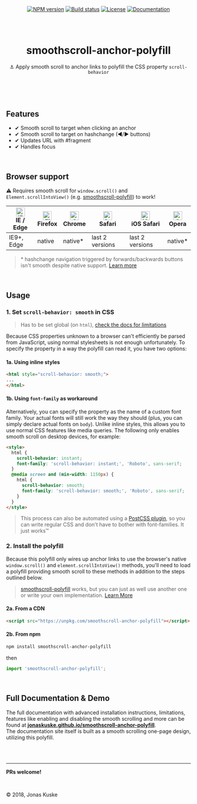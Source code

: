 <p align="center">
  <a href="https://www.npmjs.com/package/smoothscroll-anchor-polyfill"><img align="center" src="https://img.shields.io/npm/v/smoothscroll-anchor-polyfill.svg" alt="NPM version"></a>
  <a href="https://travis-ci.org/jonaskuske/smoothscroll-anchor-polyfill"><img align="center" src="https://travis-ci.org/jonaskuske/smoothscroll-anchor-polyfill.svg?branch=master" alt="Build status"></a>
  <a href="./LICENSE"><img align="center" src="https://img.shields.io/npm/l/smoothscroll-anchor-polyfill.svg" alt="License"></a>
  <a href="https://jonaskuske.github.io/smoothscroll-anchor-polyfill"><img align="center" src="https://img.shields.io/badge/documentation-up--to--date-blue.svg" alt="Documentation"></a>
</p>  

&nbsp;  
&nbsp;  

<h1 align="center">smoothscroll-anchor-polyfill</h1>
<p align="center">⚓ Apply smooth scroll to anchor links to polyfill the CSS property <code>scroll-behavior</code></p>

&nbsp;  
&nbsp;  
&nbsp;  

## Features

 - ✔ Smooth scroll to target when clicking an anchor
 - ✔ Smooth scroll to target on hashchange (◀/▶ buttons)
 - ✔ Updates URL with #fragment
 - ✔ Handles focus

&nbsp;

## Browser support
⚠ Requires smooth scroll for `window.scroll()` and `Element.scrollIntoView()` (e.g. [smoothscroll-polyfill](http://iamdustan.com/smoothscroll/)) to work!

| [<img src="https://raw.githubusercontent.com/alrra/browser-logos/master/src/edge/edge_48x48.png" alt="IE / Edge" width="24px" height="24px" />](http://godban.github.io/browsers-support-badges/)</br>IE / Edge | [<img src="https://raw.githubusercontent.com/alrra/browser-logos/master/src/firefox/firefox_48x48.png" alt="Firefox" width="24px" height="24px" />](http://godban.github.io/browsers-support-badges/)</br>Firefox | [<img src="https://raw.githubusercontent.com/alrra/browser-logos/master/src/chrome/chrome_48x48.png" alt="Chrome" width="24px" height="24px" />](http://godban.github.io/browsers-support-badges/)</br>Chrome | [<img src="https://raw.githubusercontent.com/alrra/browser-logos/master/src/safari/safari_48x48.png" alt="Safari" width="24px" height="24px" />](http://godban.github.io/browsers-support-badges/)</br>Safari | [<img src="https://raw.githubusercontent.com/alrra/browser-logos/master/src/safari-ios/safari-ios_48x48.png" alt="iOS Safari" width="24px" height="24px" />](http://godban.github.io/browsers-support-badges/)</br>iOS Safari | [<img src="https://raw.githubusercontent.com/alrra/browser-logos/master/src/opera/opera_48x48.png" alt="Opera" width="24px" height="24px" />](http://godban.github.io/browsers-support-badges/)</br>Opera |
| --------- | --------- | --------- | --------- | --------- | --------- |
| IE9+, Edge| native| native*| last 2 versions| last 2 versions| native*  

> \* hashchange navigation triggered by forwards/backwards buttons isn't smooth despite native support. [Learn more](https://jonaskuske.github.io/smoothscroll-anchor-polyfill#hashchange-blink)

&nbsp;

## Usage

### 1. Set `scroll-behavior: smooth` in CSS
> Has to be set global (on `html`), [check the docs for limitations](https://jonaskuske.github.io/smoothscroll-anchor-polyfill#global-only)  

Because CSS properties unknown to a browser can't efficiently be parsed from JavaScript, using normal stylesheets is not enough unfortunately. To specify the property in a way the polyfill can read it, you have two options:
#### 1a. Using inline styles
```html
<html style="scroll-behavior: smooth;">
...
</html>
```

#### 1b. Using `font-family` as workaround
Alternatively, you can specify the property as the name of a custom font family. Your actual fonts will still work the way they should (plus, you can simply declare actual fonts on `body`). Unlike inline styles, this allows you to use normal CSS features like media queries. The following only enables smooth scroll on desktop devices, for example:
```html
<style>
  html {
    scroll-behavior: instant;
    font-family: 'scroll-behavior: instant;', 'Roboto', sans-serif;
  }
  @media screen and (min-width: 1150px) {
    html {
      scroll-behavior: smooth;
      font-family: 'scroll-behavior: smooth;', 'Roboto', sans-serif;
    }
  }
</style>
```
> This process can also be automated using a [PostCSS plugin](https://github.com/jonaskuske/postcss-smoothscroll-anchor-polyfill), so you can write regular CSS and don't have to bother with font-families. It just works™

### 2. Install the polyfill
Because this polyfill only wires up anchor links to use the browser's native `window.scroll()` and `element.scrollIntoView()` methods, you'll need to load a polyfill providing smooth scroll to these methods in addition to the steps outlined below.
> [smoothscroll-polyfill](http://iamdustan.com/smoothscroll/) works, but you can just as well use another one or write your own implementation. [Learn More](https://jonaskuske.github.io/smoothscroll-anchor-polyfill#usage)
#### 2a. From a CDN
```html
<script src="https://unpkg.com/smoothscroll-anchor-polyfill"></script>
```

#### 2b. From npm
```bash
npm install smoothscroll-anchor-polyfill
```
then

```js
import 'smoothscroll-anchor-polyfill';
```

&nbsp;  

## Full Documentation & Demo

The full documentation with advanced installation instructions, limitations, features like enabling and disabling the smooth scrolling and more can be found at
[**jonaskuske.github.io/smoothscroll-anchor-polyfill**](https://jonaskuske.github.io/smoothscroll-anchor-polyfill).  
The documentation site itself is built as a smooth scrolling one-page design, utilizing this polyfill.

&nbsp;  
&nbsp;

___

**PRs welcome!**  
  
  &nbsp;  
  
© 2018, Jonas Kuske
